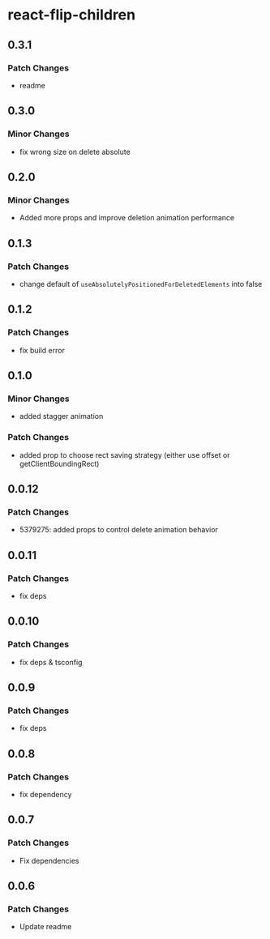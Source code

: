 # react-flip-children

## 0.3.1

### Patch Changes

- readme

## 0.3.0

### Minor Changes

- fix wrong size on delete absolute

## 0.2.0

### Minor Changes

- Added more props and improve deletion animation performance

## 0.1.3

### Patch Changes

- change default of `useAbsolutelyPositionedForDeletedElements` into false

## 0.1.2

### Patch Changes

- fix build error

## 0.1.0

### Minor Changes

- added stagger animation

### Patch Changes

- added prop to choose rect saving strategy (either use offset or getClientBoundingRect)

## 0.0.12

### Patch Changes

- 5379275: added props to control delete animation behavior

## 0.0.11

### Patch Changes

- fix deps

## 0.0.10

### Patch Changes

- fix deps & tsconfig

## 0.0.9

### Patch Changes

- fix deps

## 0.0.8

### Patch Changes

- fix dependency

## 0.0.7

### Patch Changes

- Fix dependencies

## 0.0.6

### Patch Changes

- Update readme
